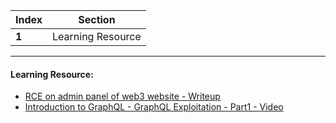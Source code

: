 Index | Section
---   | ---
**1** | Learning Resource

---

#### Learning Resource:

* [RCE on admin panel of web3 website - Writeup](https://medium.com/@vamshivaran110/rce-on-admin-panel-of-web3-website-2d0acf34d6ea)
* [Introduction to GraphQL - GraphQL Exploitation - Part1 - Video](https://www.youtube.com/watch?v=w0QOAacuPgQ)

